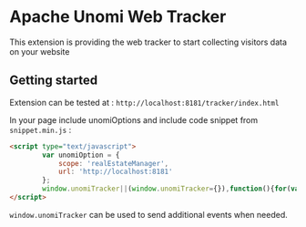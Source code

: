 <!--
  ~ Licensed to the Apache Software Foundation (ASF) under one or more
  ~ contributor license agreements.  See the NOTICE file distributed with
  ~ this work for additional information regarding copyright ownership.
  ~ The ASF licenses this file to You under the Apache License, Version 2.0
  ~ (the "License"); you may not use this file except in compliance with
  ~ the License.  You may obtain a copy of the License at
  ~
  ~      http://www.apache.org/licenses/LICENSE-2.0
  ~
  ~ Unless required by applicable law or agreed to in writing, software
  ~ distributed under the License is distributed on an "AS IS" BASIS,
  ~ WITHOUT WARRANTIES OR CONDITIONS OF ANY KIND, either express or implied.
  ~ See the License for the specific language governing permissions and
  ~ limitations under the License.
  -->


Apache Unomi Web Tracker
=================================

This extension is providing the web tracker to start collecting visitors data on your website

## Getting started

Extension can be tested at : `http://localhost:8181/tracker/index.html` 

In your page include unomiOptions and include code snippet from `snippet.min.js` :

```html
<script type="text/javascript">
        var unomiOption = {
            scope: 'realEstateManager',
            url: 'http://localhost:8181'
        };
        window.unomiTracker||(window.unomiTracker={}),function(){for(var e=[],r=["trackSubmit","trackClick","trackLink","trackForm","initialize","pageview","identify","reset","group","track","ready","alias","debug","page","once","off","on"],n=0;n<r.length;n++){var t=r[n];window.unomiTracker[t]=function(r){return function(){var n=Array.prototype.slice.call(arguments);return n.unshift(r),e.push(n),window.unomiTracker}}(t)}unomiTracker.load=function(e,r){var n=document.createElement("script");n.type="text/javascript",n.async=!0,n.src=r.url+"/tracker/javascript/unomi-tracker.js",n.addEventListener?n.addEventListener("load",function(r){"function"==typeof e&&e(r)},!1):n.onreadystatechange=function(){"complete"!=this.readyState&&"loaded"!=this.readyState||e(window.event)};var t=document.getElementsByTagName("script")[0];t.parentNode.insertBefore(n,t)},unomiTracker.load(function(r){for(unomiTracker.initialize({"Apache Unomi":r});e.length>0;){var n=e.shift(),t=n.shift();unomiTracker[t]&&unomiTracker[t].apply(unomiTracker,n)}},unomiOption),unomiTracker.page()}();
</script>
```

`window.unomiTracker` can be used to send additional events when needed.